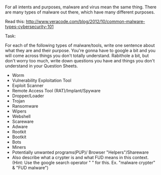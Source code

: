 For all intents and purposes, malware and virus mean the same thing. There are many types of malware out there, which have many different purposes. 

Read this: http://www.veracode.com/blog/2012/10/common-malware-types-cybersecurity-101

Task: 

For each of the following types of malware/tools, write one sentence about what they are and their purpose. You're gonna have to google a bit and you will come across things you don't totally understand. Rabithole a bit, but don't worry too much, write down questions you have and things you don't understand in your Question Sheets.

* Worm
* Vulnerability Exploitation Tool
* Exploit Scanner
* Remote Access Tool (RAT)/Implant/Spyware
* Dropper/Loader
* Trojan
* Ransomware
* Wipers
* Webshell
* Scareware	    
* Adware
* Rootkit
* Bootkit
* Bots
* Miners
* Potentially unwanted programs(PUP)/ Browser "Helpers"/Shareware
* Also describe what a crypter is and what FUD means in this context.  (Hint: Use the google search operator " " for this. Ex. "malware crypter" & "FUD malware")
